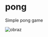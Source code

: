 # pong
Simple pong game

![obraz](https://user-images.githubusercontent.com/56601065/119564153-bf812780-bda8-11eb-94a6-34d970179545.png)
